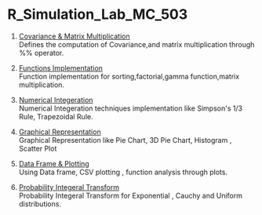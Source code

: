 # R_Simulation_Lab_MC_503

1. [Covariance & Matrix Multiplication](https://github.com/nikunjpansari/R_Simulation_Lab_MC_503/tree/main/Covariance_Matrix_Multiplication) <br>
Defines the computation of Covariance,and matrix multiplication through %% operator.

2. [Functions Implementation](https://github.com/nikunjpansari/R_Simulation_Lab_MC_503/tree/main/Fucntion%20Implementation) <br>
Function implementation for sorting,factorial,gamma function,matrix multiplication.

3. [Numerical Integeration](https://github.com/nikunjpansari/R_Simulation_Lab_MC_503/tree/main/Numerical%20Integeration) <br>
Numerical Integeration techniques implementation like Simpson's 1/3 Rule, Trapezoidal Rule.

4. [Graphical Representation](https://github.com/nikunjpansari/R_Simulation_Lab_MC_503/tree/main/Graphical%20Representation) <br>
Graphical Representation like Pie Chart, 3D Pie Chart, Histogram , Scatter Plot

5. [Data Frame & Plotting](https://github.com/nikunjpansari/R_Simulation_Lab_MC_503/tree/main/Data_frame_CSV_Plotting) <br>
Using Data frame, CSV plotting , function analysis through plots.

6. [Probability Integeral Transform](https://github.com/nikunjpansari/R_Simulation_Lab_MC_503/tree/main/Probability%20Integeral%20Transform) <br>
Probability Integeral Transform for Exponential , Cauchy and Uniform distributions.

